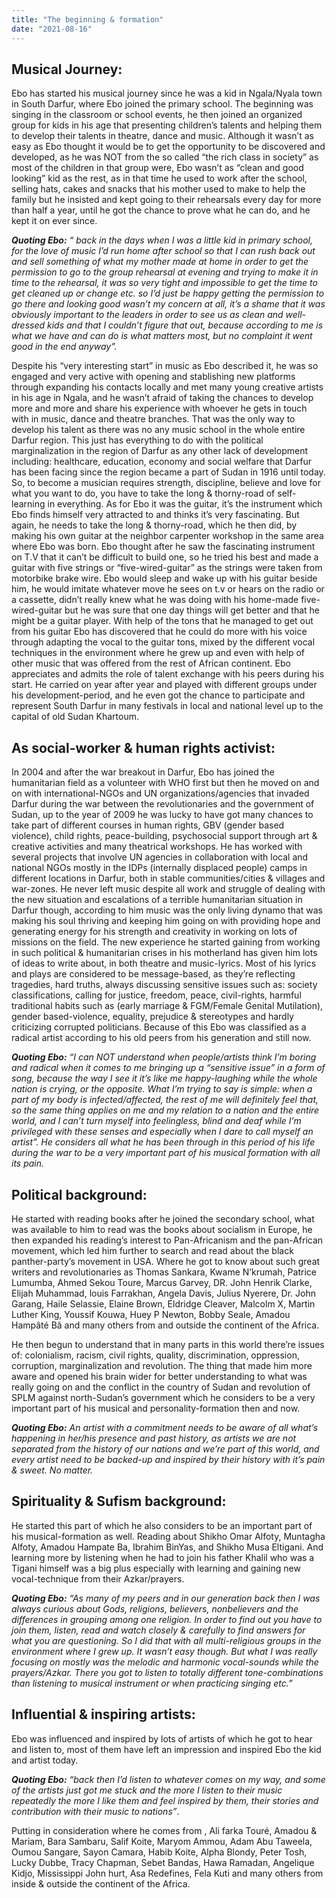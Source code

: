 ```yaml
---
title: "The beginning & formation"
date: "2021-08-16"
---
```


## **Musical Journey:**

Ebo has started his musical journey since he was a kid in Ngala/Nyala town in South Darfur, where Ebo joined the primary school. The beginning was singing in the classroom or school events, he then joined an organized group for kids in his age that presenting children’s talents and helping them to develop their talents in theatre, dance and music. Although it wasn’t as easy as Ebo thought it would be to get the opportunity to be discovered and developed, as he was NOT from the so called “the rich class in society” as most of the children in that group were, Ebo wasn’t as “clean and good looking” kid as the rest, as in that time he used to work after the school, selling hats, cakes and snacks that his mother used to make to help the family but he insisted and kept going to their rehearsals every day for more than half a year, until he got the chance to prove what he can do, and he kept it on ever since.

**_Quoting Ebo:_** _“ back in the days when I was a little kid in primary school, for the love of music I’d run home after school so that I can rush back out and sell something of what my mother made at home in order to get the permission to go to the group rehearsal at evening and trying to make it in time to the rehearsal, it was so very tight and impossible to get the time to get cleaned up or change etc. so I’d just be happy getting the permission to go there and looking good wasn’t my concern at all, it’s a shame that it was obviously important to the leaders in order to see us as clean and well-dressed kids and that I couldn’t figure that out, because according to me is what we have and can do is what matters most, but no complaint it went good in the end anyway”._

Despite his “very interesting start” in music as Ebo described it, he was so engaged and very active with opening and stablishing new platforms through expanding his contacts locally and met many young creative artists in his age in Ngala, and he wasn’t afraid of taking the chances to develop more and more and share his experience with whoever he gets in touch with in music, dance and theatre branches. That was the only way to develop his talent as there was no any music school in the whole entire Darfur region. This just has everything to do with the political marginalization in the region of Darfur as any other lack of development including: healthcare, education, economy and social welfare that Darfur has been facing since the region became a part of Sudan in 1916 until today. So, to become a musician requires strength, discipline, believe and love for what you want to do, you have to take the long & thorny-road of self-learning in everything. As for Ebo it was the guitar, it’s the instrument which Ebo finds himself very attracted to and thinks it’s very fascinating. But again, he needs to take the long & thorny-road, which he then did, by making his own guitar at the neighbor carpenter workshop in the same area where Ebo was born. Ebo thought after he saw the fascinating instrument on T.V that it can’t be difficult to build one, so he tried his best and made a guitar with five strings or “five-wired-guitar” as the strings were taken from motorbike brake wire. Ebo would sleep and wake up with his guitar beside him, he would imitate whatever move he sees on t.v or hears on the radio or a cassette, didn’t really knew what he was doing with his home-made five-wired-guitar but he was sure that one day things will get better and that he might be a guitar player. With help of the tons that he managed to get out from his guitar Ebo has discovered that he could do more with his voice through adapting the vocal to the guitar tons, mixed by the different vocal techniques in the environment where he grew up and even with help of other music that was offered from the rest of African continent. Ebo appreciates and admits the role of talent exchange with his peers during his start. He carried on year after year and played with different groups under his development-period, and he even got the chance to participate and represent South Darfur in many festivals in local and national level up to the capital of old Sudan Khartoum.

## **As social-worker & human rights activist:**

In 2004 and after the war breakout in Darfur, Ebo has joined the humanitarian field as a volunteer with WHO first but then he moved on and on with international-NGOs and UN organizations/agencies that invaded Darfur during the war between the revolutionaries and the government of Sudan, up to the year of 2009 he was lucky to have got many chances to take part of different courses in human rights, GBV (gender based violence), child rights, peace-building, psychosocial support through art & creative activities and many theatrical workshops. He has worked with several projects that involve UN agencies in collaboration with local and national NGOs mostly in the IDPs (internally displaced people) camps in different locations in Darfur, both in stable communities/cities & villages and war-zones. He never left music despite all work and struggle of dealing with the new situation and escalations of a terrible humanitarian situation in Darfur though, according to him music was the only living dynamo that was making his soul thriving and keeping him going on with providing hope and generating energy for his strength and creativity in working on lots of missions on the field. The new experience he started gaining from working in such political & humanitarian crises in his motherland has given him lots of ideas to write about, in both theatre and music-lyrics. Most of his lyrics and plays are considered to be message-based, as they’re reflecting tragedies, hard truths, always discussing sensitive issues such as: society classifications, calling for justice, freedom, peace, civil-rights, harmful traditional habits such as (early marriage & FGM/Female Genital Mutilation), gender based-violence, equality, prejudice & stereotypes and hardly criticizing corrupted politicians. Because of this Ebo was classified as a radical artist according to his old peers from his generation and still now.

**_Quoting Ebo:_** _“I can NOT understand when people/artists think I’m boring and radical when it comes to me bringing up a “sensitive issue” in a form of song, because the way I see it it’s like me happy-laughing while the whole nation is crying, or the opposite. What I’m trying to say is simple: when a part of my body is infected/affected, the rest of me will definitely feel that, so the same thing applies on me and my relation to a nation and the entire world, and I can’t turn myself into feelingless, blind and deaf while I’m privileged with these senses and especially when I dare to call myself an artist”. He considers all what he has been through in this period of his life during the war to be a very important part of his musical formation with all its pain._

## **Political background:**

He started with reading books after he joined the secondary school, what was available to him to read was the books about socialism in Europe, he then expanded his reading’s interest to Pan-Africanism and the pan-African movement, which led him further to search and read about the black panther-party’s movement in USA. Where he got to know about such great writers and revolutionaries as Thomas Sankara, Kwame N’krumah, Patrice Lumumba, Ahmed Sekou Toure, Marcus Garvey, DR. John Henrik Clarke, Elijah Muhammad, louis Farrakhan, Angela Davis, Julius Nyerere, Dr. John Garang, Haile Selassie, Elaine Brown, Eldridge Cleaver, Malcolm X, Martin Luther King, Youssif Kouwa, Huey P Newton, Bobby Seale, Amadou Hampâté Bâ and many others from and outside the continent of the Africa.

He then begun to understand that in many parts in this world there’re issues of: colonialism, racism, civil rights, quality, discrimination, oppression, corruption, marginalization and revolution. The thing that made him more aware and opened his brain wider for better understanding to what was really going on and the conflict in the country of Sudan and revolution of SPLM against north-Sudan’s government which he considers to be a very important part of his musical and personality-formation then and now.

**_Quoting Ebo:_** _An artist with a commitment needs to be aware of all what’s happening in her/his presence and past history, as artists we are not separated from the history of our nations and we’re part of this world, and every artist need to be backed-up and inspired by their history with it’s pain & sweet. No matter._

## **Spirituality & Sufism background:**

He started this part of which he also considers to be an important part of his musical-formation as well. Reading about Shikho Omar Alfoty, Muntagha Alfoty, Amadou Hampate Ba, Ibrahim BinYas, and Shikho Musa Eltigani. And learning more by listening when he had to join his father Khalil who was a Tigani himself was a big plus especially with learning and gaining new vocal-technique from their Azkar/prayers.

**_Quoting Ebo:_** _“As many of my peers and in our generation back then I was always curious about Gods, religions, believers, nonbelievers and the differences in grouping among one religion. In order to find out you have to join them, listen, read and watch closely & carefully to find answers for what you are questioning. So I did that with all multi-religious groups in the environment where I grew up. It wasn’t easy though. But what I was really focusing on mostly was the melodic and harmonic vocal-sounds while the prayers/Azkar. There you got to listen to totally different tone-combinations than listening to musical instrument or when practicing singing etc.”_

## **Influential & inspiring artists:**

Ebo was influenced and inspired by lots of artists of which he got to hear and listen to, most of them have left an impression and inspired Ebo the kid and artist today.

**_Quoting Ebo:_** _“back then I’d listen to whatever comes on my way, and some of the artists just got me stuck and the more I listen to their music repeatedly the more I like them and feel inspired by them, their stories and contribution with their music to nations”_.

Putting in consideration where he comes from , Ali farka Touré, Amadou & Mariam, Bara Sambaru, Salif Koite, Maryom Ammou, Adam Abu Taweela, Oumou Sangare, Sayon Camara, Habib Koite, Alpha Blondy, Peter Tosh, Lucky Dubbe, Tracy Chapman, Sebet Bandas, Hawa Ramadan, Angelique Kidjo, Mississippi John hurt, Asa Redefines, Fela Kuti and many others from inside & outside the continent of the Africa.
